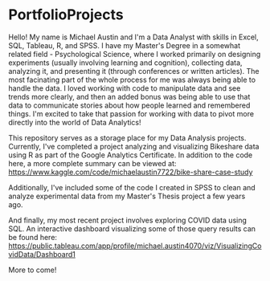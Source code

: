 # PortfolioProjects

Hello! My name is Michael Austin and I'm a Data Analyst with skills in Excel, SQL, Tableau, R, and SPSS. I have my Master's Degree in a somewhat related field - Psychological Science, where I worked primarily on designing experiments (usually involving learning and cognition), collecting data, analyzing it, and presenting it (through conferences or written articles). The most facinating part of the whole process for me was always being able to handle the data. I loved working with code to manipulate data and see trends more clearly, and then an added bonus was being able to use that data to communicate stories about how people learned and remembered things. I'm excited to take that passion for working with data to pivot more directly into the world of Data Analytics!

This repository serves as a storage place for my Data Analysis projects. Currently, I've completed a project analyzing and visualizing Bikeshare data using R as part of the Google Analytics Certificate. In addition to the code here, a more complete summary can be viewed at: 
https://www.kaggle.com/code/michaelaustin7722/bike-share-case-study

Additionally, I've included some of the code I created in SPSS to clean and analyze experimental data from my Master's Thesis project a few years ago.

And finally, my most recent project involves exploring COVID data using SQL. An interactive dashboard visualizing some of those query results can be found here: https://public.tableau.com/app/profile/michael.austin4070/viz/VisualizingCovidData/Dashboard1

More to come!
